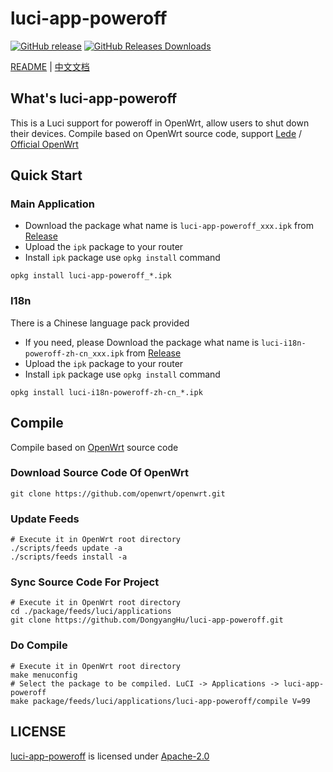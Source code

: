 # luci-app-poweroff
[![GitHub release](https://img.shields.io/github/v/tag/DongyangHu/luci-app-poweroff.svg?label=release)](https://github.com/DongyangHu/luci-app-poweroff/releases)
[![GitHub Releases Downloads](https://img.shields.io/github/downloads/DongyangHu/luci-app-poweroff/total.svg?logo=github)](https://somsubhra.github.io/github-release-stats/?username=DongyangHu&repository=luci-app-poweroff)

[README](README.md) | [中文文档](README_zh.md)

## What's luci-app-poweroff
This is a Luci support for poweroff in OpenWrt, allow users to shut down their devices.
Compile based on OpenWrt source code, support [Lede](https://github.com/coolsnowwolf/lede) / [Official OpenWrt](https://github.com/openwrt/openwrt)

## Quick Start
### Main Application
- Download the package what name is `luci-app-poweroff_xxx.ipk` from [Release](https://github.com/DongyangHu/luci-app-poweroff/releases)
- Upload the `ipk` package to your router
- Install `ipk` package use `opkg install` command
```
opkg install luci-app-poweroff_*.ipk
```

### I18n
There is a Chinese language pack provided
- If you need, please Download the package what name is `luci-i18n-poweroff-zh-cn_xxx.ipk` from [Release](https://github.com/DongyangHu/luci-app-poweroff/releases)
- Upload the `ipk` package to your router
- Install `ipk` package use `opkg install` command
```
opkg install luci-i18n-poweroff-zh-cn_*.ipk
```

## Compile
Compile based on [OpenWrt](https://github.com/openwrt/openwrt) source code
### Download Source Code Of OpenWrt
```
git clone https://github.com/openwrt/openwrt.git
```
### Update Feeds
```
# Execute it in OpenWrt root directory
./scripts/feeds update -a
./scripts/feeds install -a
```

### Sync Source Code For Project
```
# Execute it in OpenWrt root directory
cd ./package/feeds/luci/applications
git clone https://github.com/DongyangHu/luci-app-poweroff.git
```

### Do Compile
```
# Execute it in OpenWrt root directory
make menuconfig
# Select the package to be compiled. LuCI -> Applications -> luci-app-poweroff
make package/feeds/luci/applications/luci-app-poweroff/compile V=99
```

## LICENSE
[luci-app-poweroff](https://github.com/DongyangHu/luci-app-poweroff) is licensed under [Apache-2.0](LICENSE)





